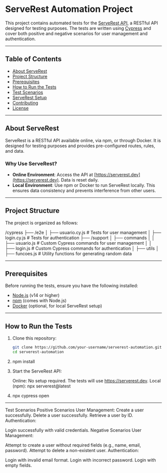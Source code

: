 # ServeRest Automation Project

This project contains automated tests for the [ServeRest API](https://serverest.dev), a RESTful API designed for testing purposes. The tests are written using [Cypress](https://www.cypress.io/) and cover both positive and negative scenarios for user management and authentication.

---

## Table of Contents
- [About ServeRest](#about-serverest)
- [Project Structure](#project-structure)
- [Prerequisites](#prerequisites)
- [How to Run the Tests](#how-to-run-the-tests)
- [Test Scenarios](#test-scenarios)
- [ServeRest Setup](#serverest-setup)
- [Contributing](#contributing)
- [License](#license)

---

## About ServeRest

ServeRest is a RESTful API available online, via npm, or through Docker. It is designed for testing purposes and provides pre-configured routes, rules, and data. 

### Why Use ServeRest?
- **Online Environment**: Access the API at [https://serverest.dev](https://serverest.dev). Data is reset daily.
- **Local Environment**: Use npm or Docker to run ServeRest locally. This ensures data consistency and prevents interference from other users.

---

## Project Structure

The project is organized as follows:

/cypress ├── /e2e │ ├── usuario.cy.js # Tests for user management │ ├── login.cy.js # Tests for authentication ├── /support │ ├── commands │ │ ├── usuario.js # Custom Cypress commands for user management │ │ ├── login.js # Custom Cypress commands for authentication │ ├── utils │ ├── funcoes.js # Utility functions for generating random data

---

## Prerequisites

Before running the tests, ensure you have the following installed:
- [Node.js](https://nodejs.org/) (v14 or higher)
- [npm](https://www.npmjs.com/) (comes with Node.js)
- [Docker](https://www.docker.com/) (optional, for local ServeRest setup)

---

## How to Run the Tests

1. Clone this repository:
   ```bash
   git clone https://github.com/your-username/serverest-automation.git
   cd serverest-automation

2. npm install
3. Start the ServeRest API:

   Online: No setup required. The tests will use https://serverest.dev.
   Local (npm):
   npx serverest@latest
4. npx cypress open

----------------------------------------------------------------------------------
Test Scenarios
Positive Scenarios
User Management:
Create a user successfully.
Delete a user successfully.
Retrieve a user by ID.
Authentication:

Login successfully with valid credentials.
Negative Scenarios
User Management:

Attempt to create a user without required fields (e.g., name, email, password).
Attempt to delete a non-existent user.
Authentication:

Login with invalid email format.
Login with incorrect password.
Login with empty fields.
